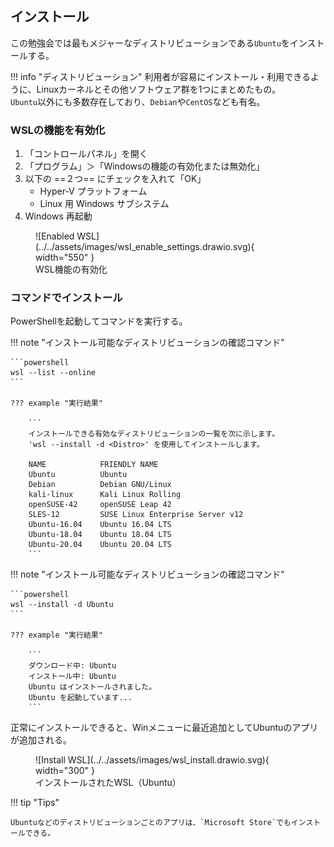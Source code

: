 ## インストール

この勉強会では最もメジャーなディストリビューションである`Ubuntu`をインストールする。

!!! info "ディストリビューション"
    利用者が容易にインストール・利用できるように、Linuxカーネルとその他ソフトウェア群を1つにまとめたもの。<br>
    `Ubuntu`以外にも多数存在しており、`Debian`や`CentOS`なども有名。

### WSLの機能を有効化

1. 「コントロールパネル」を開く
2. 「プログラム」＞「Windowsの機能の有効化または無効化」
3. 以下の ==２つ== にチェックを入れて「OK」
      * Hyper-V プラットフォーム
      * Linux 用 Windows サブシステム
4. Windows 再起動

<figure markdown>
  ![Enabled WSL](../../assets/images/wsl_enable_settings.drawio.svg){ width="550" }
  <figcaption>WSL機能の有効化</figcaption>
</figure>

### コマンドでインストール

PowerShellを起動してコマンドを実行する。

!!! note "インストール可能なディストリビューションの確認コマンド"

    ```powershell
    wsl --list --online
    ```

    ??? example "実行結果"

        ```
        インストールできる有効なディストリビューションの一覧を次に示します。
        'wsl --install -d <Distro>' を使用してインストールします。

        NAME            FRIENDLY NAME
        Ubuntu          Ubuntu
        Debian          Debian GNU/Linux
        kali-linux      Kali Linux Rolling
        openSUSE-42     openSUSE Leap 42
        SLES-12         SUSE Linux Enterprise Server v12
        Ubuntu-16.04    Ubuntu 16.04 LTS
        Ubuntu-18.04    Ubuntu 18.04 LTS
        Ubuntu-20.04    Ubuntu 20.04 LTS
        ```

!!! note "インストール可能なディストリビューションの確認コマンド"

    ```powershell
    wsl --install -d Ubuntu
    ```

    ??? example "実行結果"

        ```
        ダウンロード中: Ubuntu
        インストール中: Ubuntu
        Ubuntu はインストールされました。
        Ubuntu を起動しています...
        ```

正常にインストールできると、Winメニューに最近追加としてUbuntuのアプリが追加される。

<figure markdown>
  ![Install WSL](../../assets/images/wsl_install.drawio.svg){ width="300" }
  <figcaption>インストールされたWSL（Ubuntu）</figcaption>
</figure>

!!! tip "Tips"

    Ubuntuなどのディストリビューションごとのアプリは、`Microsoft Store`でもインストールできる。
